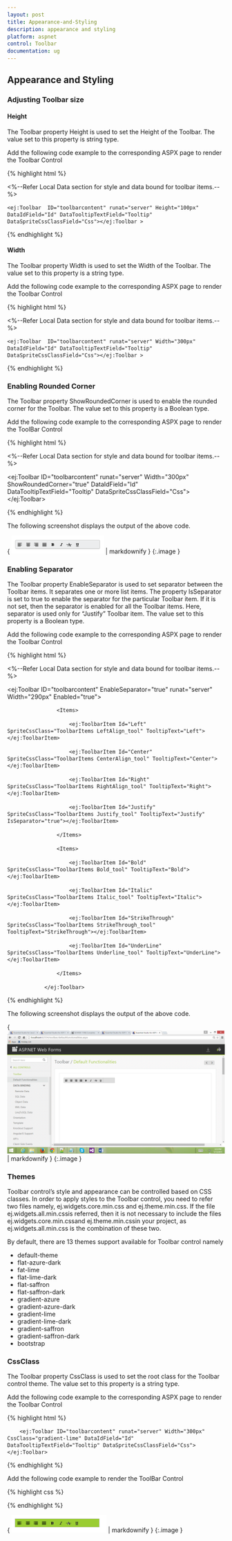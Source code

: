 ```yaml
---
layout: post
title: Appearance-and-Styling
description: appearance and styling 
platform: aspnet
control: Toolbar
documentation: ug
---
```


## Appearance and Styling 

### Adjusting Toolbar size

#### Height

The Toolbar property Height is used to set the Height of the Toolbar. The value set to this property is string type. 

Add the following code example to the corresponding ASPX page to render the Toolbar Control



{% highlight html %}



<%--Refer Local Data section for style and data bound for toolbar items.--%>

    <ej:Toolbar  ID="toolbarcontent" runat="server" Height="100px" DataIdField="Id" DataTooltipTextField="Tooltip" DataSpriteCssClassField="Css"></ej:Toolbar >





{% endhighlight %}



#### Width

The Toolbar property Width is used to set the Width of the Toolbar. The value set to this property is a string type. 

Add the following code example to the corresponding ASPX page to render the Toolbar Control



{% highlight html %}



<%--Refer Local Data section for style and data bound for toolbar items.--%>

    <ej:Toolbar  ID="toolbarcontent" runat="server" Width="300px" DataIdField="Id" DataTooltipTextField="Tooltip" DataSpriteCssClassField="Css"></ej:Toolbar >



{% endhighlight %}



### Enabling Rounded Corner 

The Toolbar property ShowRoundedCorner is used to enable the rounded corner for the Toolbar. The value set to this property is a Boolean type.

Add the following code example to the corresponding ASPX page to render the ToolBar Control



{% highlight html %}



<%--Refer Local Data section for style and data bound for toolbar items.--%>

<ej:Toolbar ID="toolbarcontent" runat="server" Width="300px" ShowRoundedCorner="true" DataIdField="Id" DataTooltipTextField="Tooltip" DataSpriteCssClassField="Css"></ej:Toolbar>



{% endhighlight %}



The following screenshot displays the output of the above code.



{ ![](Appearance-and-Styling_images/Appearance-and-Styling_img1.png) | markdownify }
{:.image }




### Enabling Separator 

The Toolbar property EnableSeparator is used to set separator between the Toolbar items. It separates one or more list items. The property IsSeparator is set to true to enable the separator for the particular Toolbar item. If it is not set, then the separator is enabled for all the Toolbar items. Here, separator is used only for “Justify” Toolbar item. The value set to this property is a Boolean type. 

Add the following code example to the corresponding ASPX page to render the Toolbar Control



{% highlight html %}



<%--Refer Local Data section for style and data bound for toolbar items.--%>

<ej:Toolbar ID="toolbarcontent" EnableSeparator="true" runat="server" Width="290px" Enabled="true">

                    <Items>

                        <ej:ToolbarItem Id="Left" SpriteCssClass="ToolbarItems LeftAlign_tool" TooltipText="Left"></ej:ToolbarItem>

                        <ej:ToolbarItem Id="Center" SpriteCssClass="ToolbarItems CenterAlign_tool" TooltipText="Center"></ej:ToolbarItem>

                        <ej:ToolbarItem Id="Right" SpriteCssClass="ToolbarItems RightAlign_tool" TooltipText="Right"></ej:ToolbarItem>

                        <ej:ToolbarItem Id="Justify" SpriteCssClass="ToolbarItems Justify_tool" TooltipText="Justify" IsSeparator="true"></ej:ToolbarItem>

                    </Items>

                    <Items>

                        <ej:ToolbarItem Id="Bold" SpriteCssClass="ToolbarItems Bold_tool" TooltipText="Bold"></ej:ToolbarItem>

                        <ej:ToolbarItem Id="Italic" SpriteCssClass="ToolbarItems Italic_tool" TooltipText="Italic"></ej:ToolbarItem>

                        <ej:ToolbarItem Id="StrikeThrough" SpriteCssClass="ToolbarItems StrikeThrough_tool" TooltipText="StrikeThrough"></ej:ToolbarItem>

                        <ej:ToolbarItem Id="UnderLine" SpriteCssClass="ToolbarItems Underline_tool" TooltipText="UnderLine"></ej:ToolbarItem>

                    </Items>

                </ej:Toolbar>





{% endhighlight %}

The following screenshot displays the output of the above code.



{ ![](Appearance-and-Styling_images/Appearance-and-Styling_img2.png) | markdownify }
{:.image }




### Themes

Toolbar control’s style and appearance can be controlled based on CSS classes. In order to apply styles to the Toolbar control, you need to refer two files namely, ej.widgets.core.min.css and ej.theme.min.css. If the file ej.widgets.all.min.cssis referred, then it is not necessary to include the files ej.widgets.core.min.cssand ej.theme.min.cssin your project, as ej.widgets.all.min.css is the combination of these two. 

By default, there are 13 themes support available for Toolbar control namely

* default-theme
* flat-azure-dark
* fat-lime
* flat-lime-dark
* flat-saffron
* flat-saffron-dark
* gradient-azure
* gradient-azure-dark
* gradient-lime
* gradient-lime-dark
* gradient-saffron
* gradient-saffron-dark
* bootstrap
### CssClass 


The Toolbar property CssClass is used to set the root class for the Toolbar control theme. The value set to this property is a string type. 

Add the following code example to the corresponding ASPX page to render the Toolbar Control



{% highlight html %}



        <ej:Toolbar ID="toolbarcontent" runat="server" Width="300px" CssClass="gradient-lime" DataIdField="Id" DataTooltipTextField="Tooltip" DataSpriteCssClassField="Css"></ej:Toolbar>



{% endhighlight %}

Add the following code example to render the ToolBar Control

{% highlight css %}



   <style type="text/css">

    .gradient-lime {

        background-color: yellowgreen;

    }

</style>



{% endhighlight %}



{ ![](Appearance-and-Styling_images/Appearance-and-Styling_img3.png) | markdownify }
{:.image }


